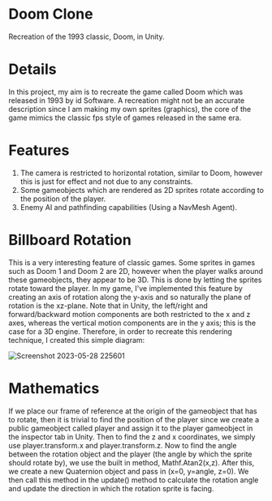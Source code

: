 # Doom Clone
Recreation of the 1993 classic, Doom, in Unity.

# Details
In this project, my aim is to recreate the game called Doom which was released in 1993 by id Software.
A recreation might not be an accurate description since I am making my own sprites (graphics), the core of the game mimics the classic fps style of games released in the same era.

# Features
1. The camera is restricted to horizontal rotation, similar to Doom, however this is just for effect and not due to any constraints.
2. Some gameobjects which are rendered as 2D sprites rotate according to the position of the player.
3. Enemy AI and pathfinding capabilities (Using a NavMesh Agent).

# Billboard Rotation
This is a very interesting feature of classic games. Some sprites in games such as Doom 1 and Doom 2 are 2D, however when the player walks around these gameobjects, they appear to be 3D. This is done by letting the sprites rotate toward the player. In my game, I've implemented this feature by creating an axis of rotation along the y-axis and so naturally the plane of rotation is the xz-plane. Note that in Unity, the left/right and forward/backward motion components are both restricted to the x and z axes, whereas the vertical motion components are in the y axis; this is the case for a 3D engine. Therefore, in order to recreate this rendering technique, I created this simple diagram:

![Screenshot 2023-05-28 225601](https://github.com/ArmandtErasmus/doom-clone/assets/115916073/7614864a-3802-4412-89b0-1600cd8f4ff2)

# Mathematics
If we place our frame of reference at the origin of the gameobject that has to rotate, then it is trivial to find the position of the player since we create a public gameobject called player and assign it to the player gameobject in the inspector tab in Unity. Then to find the z and x coordinates, we simply use player.transform.x and player.transform.z. Now to find the angle between the rotation object and the player (the angle by which the sprite should rotate by), we use the built in method, Mathf.Atan2(x,z). After this, we create a new Quaternion object and pass in (x=0, y=angle, z=0). We then call this method in the update() method to calculate the rotation angle and update the direction in which the rotation sprite is facing.
